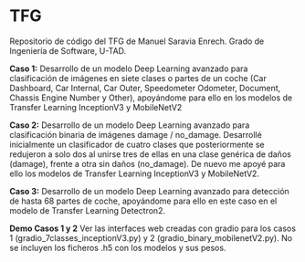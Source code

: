# TFG
Repositorio de código del TFG de Manuel Saravia Enrech.
Grado de Ingeniería de Software, U-TAD.

**Caso 1:**
Desarrollo de un modelo Deep Learning avanzado para clasificación de imágenes en siete clases o partes de un coche (Car Dashboard, Car Internal, Car Outer, Speedometer Odometer, Document, Chassis Engine Number y Other), apoyándome para ello en los modelos de Transfer Learning InceptionV3 y MobileNetV2

**Caso 2:**
Desarrollo de un modelo Deep Learning avanzado para clasificación binaria de imágenes damage / no_damage. Desarrollé inicialmente un clasificador de cuatro clases que posteriormente se redujeron a solo dos al unirse tres de ellas en una clase genérica de daños (damage), frente a otra sin daños (no_damage). De nuevo me apoyé para ello los modelos de Transfer Learning InceptionV3 y MobileNetV2.

**Caso 3:**
Desarrollo de un modelo Deep Learning avanzado para detección de hasta 68 partes de coche, apoyándome para ello en este caso en el modelo de Transfer Learning Detectron2.

**Demo Casos 1 y 2**
Ver las interfaces web creadas con gradio para los casos 1 (gradio_7classes_inceptionV3.py) y 2 (gradio_binary_mobilenetV2.py). No se incluyen los ficheros .h5 con los modelos y sus pesos.
